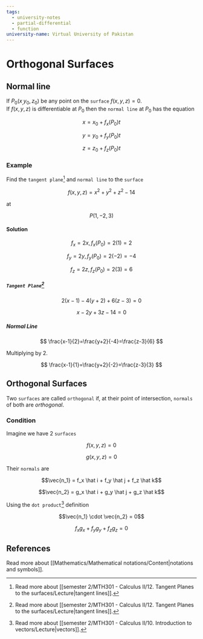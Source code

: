 ```yaml
---
tags:
  - university-notes
  - partial-differential
  - function
university-name: Virtual University of Pakistan
---
```


# Orthogonal Surfaces
## Normal line
If $P_0(x_, y_0, z_0)$ be any point on the `surface` $f(x, y, z) = 0$.  
If $f(x, y, z)$ is differentiable at $P_0$ then the `normal line` at $P_0$ has the equation  

$$x = x_0 + f_x(P_0)t$$

$$y = y_0 + f_y(P_0)t$$

$$z = z_0 + f_z(P_0)t$$

### Example
Find the `tangent plane`[^1] and `normal line` to the `surface`

$$f(x,y,z)=x^{2}+y^{2}+z^{2}-14$$

at  

$$P(1,-2,3)$$

#### Solution

$$f_x = 2x, \, f_x(P_0) = 2(1) = 2$$

$$f_y = 2y, \, f_y(P_0) = 2(-2) = -4$$

$$f_z = 2z, \, f_z(P_0) = 2(3) = 6$$

##### `Tangent Plane`[^1]

$$2(x-1)-4(y+2)+6(z-3)=0$$

$$x-2y+3z-14=0$$

##### Normal Line

$$
\frac{x-1}{2}=\frac{y+2}{-4}=\frac{z-3}{6}
$$

Multiplying by $2$.

$$
\frac{x-1}{1}=\frac{y+2}{-2}=\frac{z-3}{3}
$$

## Orthogonal Surfaces
Two `surfaces` are called `orthogonal` if, at their point of intersection, `normals` of both are _orthogonal_.

### Condition
Imagine we have 2 `surfaces`  

$$f(x, y, z) = 0$$

$$g(x, y, z) = 0$$

Their `normals` are  

$$\vec{n_1} = f_x \hat i + f_y \hat j + f_z \hat k$$

$$\vec{n_2} = g_x \hat i + g_y \hat j + g_z \hat k$$

Using the `dot product`[^2] definition  

$$\vec{n_1} \cdot \vec{n_2} = 0$$

$$f_{x}g_{x}+f_{y}g_{y}+f_{z}g_{z}=0$$

## References
Read more about [[Mathematics/Mathematical notations/Content|notations and symbols]].

[^1]: Read more about [[semester 2/MTH301 - Calculus II/12. Tangent Planes to the surfaces/Lecture|tangent lines]].
[^2]: Read more about [[semester 2/MTH301 - Calculus II/10. Introduction to vectors/Lecture|vectors]].
